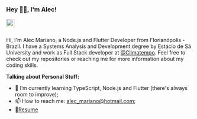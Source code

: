 ### Hey 👋🏽, I'm Alec!

<a href="https://www.linkedin.com/in/alec-mariano-b341ba122/">
  <img align="left" alt="Alec's LinkdeIn" width="22px" src="https://cdn.jsdelivr.net/npm/simple-icons@v3/icons/linkedin.svg" />
</a>
<br />
<br />

Hi, I'm Alec Mariano, a Node.js and Flutter Developer from Florianópolis - Brazil. I have a Systems Analysis and Development degree by Estácio de Sá University and work as Full Stack developer at [@Climatempo](https://www.climatempo.com.br). Feel free to check out my repositories or reaching me for more information about my coding skills.
  
**Talking about Personal Stuff:**

- 🌱 I’m currently learning TypeScript, Node.js and Flutter (there's always room to improve); 
- 📫 How to reach me: alec_mariano@hotmail.com;
- 📝[Resume](https://drive.google.com/file/d/1pW0qpxA6Tl7kUO4VL-mgWd-g-_DCWVFL/view?usp=sharing)

